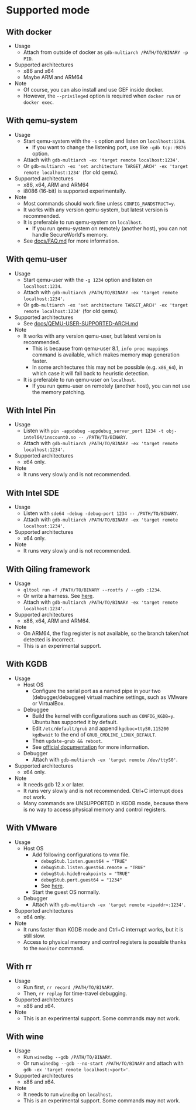 # Supported mode

## With docker
* Usage
    * Attach from outside of docker as `gdb-multiarch /PATH/TO/BINARY -p PID`.
* Supported architectures
    * x86 and x64
    * Maybe ARM and ARM64
* Note
    * Of course, you can also install and use GEF inside docker.
    * However, the `--privileged` option is required when `docker run` or `docker exec`.

## With qemu-system
* Usage
    * Start qemu-system with the `-s` option and listen on `localhost:1234`.
        * If you want to change the listening port, use like `-gdb tcp::9876` option.
    * Attach with `gdb-multiarch -ex 'target remote localhost:1234'`.
    * Or `gdb-multiarch -ex 'set architecture TARGET_ARCH' -ex 'target remote localhost:1234'` (for old qemu).
* Supported architectures
    * x86, x64, ARM and ARM64
    * i8086 (16-bit) is supported experimentally.
* Note
    * Most commands should work fine unless `CONFIG_RANDSTRUCT=y`.
    * It works with any version qemu-system, but latest version is recommended.
    * It is preferable to run qemu-system on `localhost`.
        * If you run qemu-system on remotely (another host), you can not handle SecureWorld's memory.
    * See [docs/FAQ.md](https://github.com/bata24/gef/blob/dev/docs/FAQ.md) for more information.

## With qemu-user
* Usage
    * Start qemu-user with the `-g 1234` option and listen on `localhost:1234`.
    * Attach with `gdb-multiarch /PATH/TO/BINARY -ex 'target remote localhost:1234'`.
    * Or `gdb-multiarch -ex 'set architecture TARGET_ARCH' -ex 'target remote localhost:1234'` (for old qemu).
* Supported architectures
    * See [docs/QEMU-USER-SUPPORTED-ARCH.md](https://github.com/bata24/gef/blob/dev/docs/QEMU-USER-SUPPORTED-ARCH.md)
* Note
    * It works with any version qemu-user, but latest version is recommended.
        * This is because from qemu-user 8.1, `info proc mappings` command is available, which makes memory map generation faster.
        * In some architectures this may not be possible (e.g. `x86_64`), in which case it will fall back to heuristic detection.
    * It is preferable to run qemu-user on `localhost`.
        * If you run qemu-user on remotely (another host), you can not use the memory patching.

## With Intel Pin
* Usage
    * Listen with `pin -appdebug -appdebug_server_port 1234 -t obj-intel64/inscount0.so -- /PATH/TO/BINARY`.
    * Attach with `gdb-multiarch /PATH/TO/BINARY -ex 'target remote localhost:1234'`.
* Supported architectures
    * x64 only.
* Note
    * It runs very slowly and is not recommended.

## With Intel SDE
* Usage
    * Listen with `sde64 -debug -debug-port 1234 -- /PATH/TO/BINARY`.
    * Attach with `gdb-multiarch /PATH/TO/BINARY -ex 'target remote localhost:1234'`.
* Supported architectures
    * x64 only.
* Note
    * It runs very slowly and is not recommended.

## With Qiling framework
* Usage
    * `qltool run -f /PATH/TO/BINARY --rootfs / --gdb :1234`.
    * Or write a harness. See [here](https://docs.qiling.io/en/latest/debugger/).
    * Attach with `gdb-multiarch /PATH/TO/BINARY -ex 'target remote localhost:1234'`.
* Supported architectures
    * x86, x64, ARM and ARM64.
* Note
    * On ARM64, the flag register is not available, so the branch taken/not detected is incorrect.
    * This is an experimental support.

## With KGDB
* Usage
    * Host OS
        * Configure the serial port as a named pipe in your two (debugger/debuggee) virtual machine settings, such as VMware or VirtualBox.
    * Debuggee
        * Build the kernel with configurations such as `CONFIG_KGDB=y`. Ubuntu has supported it by default.
        * Edit `/etc/default/grub` and append `kgdboc=ttyS0,115200 kgdbwait` to the end of `GRUB_CMDLINE_LINUX_DEFAULT`.
        * Then `update-grub && reboot`.
        * See [official documentation](https://www.kernel.org/doc/html/latest/dev-tools/kgdb.html) for more information.
    * Debugger
        * Attach with `gdb-multiarch -ex 'target remote /dev/ttyS0'`.
* Supported architectures
    * x64 only.
* Note
    * It needs gdb 12.x or later.
    * It runs very slowly and is not recommended. Ctrl+C interrupt does not work.
    * Many commands are UNSUPPORTED in KGDB mode, because there is no way to access physical memory and control registers.

## With VMware
* Usage
    * Host OS
        * Add following configurations to vmx file.
            * `debugStub.listen.guest64 = "TRUE"`
            * `debugStub.listen.guest64.remote = "TRUE"`
            * `debugStub.hideBreakpoints = "TRUE"`
            * `debugStub.port.guest64 = "1234"`
            * See [here](https://communities.vmware.com/t5/VMware-Fusion-Discussions/Using-debugStub-to-debug-a-guest-linux-kernel/td-p/394906).
        * Start the guest OS normally.
    * Debugger
        * Attach with `gdb-multiarch -ex 'target remote <ipaddr>:1234'`.
* Supported architectures
    * x64 only.
* Note
    * It runs faster than KGDB mode and Ctrl+C interrupt works, but it is still slow.
    * Access to physical memory and control registers is possible thanks to the `monitor` command.

## With rr
* Usage
    * Run first, `rr record /PATH/TO/BINARY`.
    * Then, `rr replay` for time-travel debugging.
* Supported architectures
    * x86 and x64.
* Note
    * This is an experimental support. Some commands may not work.

## With wine
* Usage
    * Run `winedbg --gdb /PATH/TO/BINARY`.
    * Or run `winedbg --gdb --no-start /PATH/TO/BINARY` and attach with `gdb -ex 'target remote localhost:<port>'`.
* Supported architectures
    * x86 and x64.
* Note
    * It needs to run `winedbg` on `localhost`.
    * This is an experimental support. Some commands may not work.
